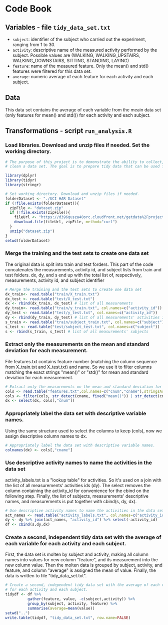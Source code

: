 # Code Book 

## Variables - file `tidy_data_set.txt`
* `subject`: identifier of the subject who carried out the experiment, ranging from 1 to 30. 
* `activity`: descriptive name of the measured activity performed by the subject. Possible values are (WALKING, WALKING_UPSTAIRS, WALKING_DOWNSTAIRS, SITTING, STANDING, LAYING)
* `feature`: name of the measured feature. Only the mean() and std() features were filtered for this data set. 
* `average`: numeric average of each feature for each activity and each subject.

## Data
This data set contains the average of each variable from the meain data set (only features for mean() and std()) for each activity and each subject.

## Transformations - script `run_analysis.R`

### Load libraries. Download and unzip files if needed. Set the working directory.
```r
# The purpose of this project is to demonstrate the ability to collect, work with, and 
# clean a data set. The goal is to prepare tidy data that can be used for later analysis. 

library(dplyr)
library(tidyr)
library(stringr)

# Set working directory. Download and unzip files if needed.
folderDataset <- "./UCI HAR Dataset"
if (!file.exists(folderDataset)){
  zipFile <- "dataset.zip"
  if (!file.exists(zipFile)){
    fileUrl <- "https://d396qusza40orc.cloudfront.net/getdata%2Fprojectfiles%2FUCI%20HAR%20Dataset.zip"
    download.file(fileUrl, zipFile, method="curl")
  }
  unzip("dataset.zip")
}
setwd(folderDataset)
```

### Merge the training and the test sets to create one data set
The original data is split into train and test forders. This part of the code concatenates the measurements, activity id, and subject lists from train and test folders. 
dx, dy, and s end up with the total list of, respectively, measurements, activity id, and subject identifier
```r
# Merge the training and the test sets to create one data set
dx_train<- read.table("train/X_train.txt")
dx_test <- read.table("test/X_test.txt")
dx <- rbind(dx_train, dx_test) # list of all measurements
dy_train<- read.table("train/y_train.txt", col.names=c("activity_id"))
dy_test <- read.table("test/y_test.txt", col.names=c("activity_id"))
dy <- rbind(dy_train, dy_test) # list of all measurements' activities ids
s_train <- read.table("train/subject_train.txt", col.names=c("subject"))
s_test <- read.table("test/subject_test.txt", col.names=c("subject"))
s <- rbind(s_train, s_test) # list of all measurements' subjects 
```

### Extract only the measurements on the mean and standard deviation for each measurement. 
File features.txt contains feature number (matching the column sequence from X_train.txt and X_test.txt) and name. So we use it to filter columns matching the exact strings "mean()" or "std()" for mean and standard deviation for each measurement.
```r
# Extract only the measurements on the mean and standard deviation for each measurement. 
cols <- read.table("features.txt",col.names=c("cnum","cname"),stringsAsFactors=FALSE)
cols <- filter(cols, str_detect(cname, fixed("mean()")) | str_detect(cname, fixed("std()")))
dx <- select(dx, cols[,"cnum"]) 
```

### Appropriately label the data set with descriptive variable names. 
Using the same structure used to select the columns to keep (cols), now we assign descriptive column names to dx.
```r
# Appropriately label the data set with descriptive variable names. 
colnames(dx) <- cols[,"cname"]
```

### Use descriptive activity names to name the activities in the data set
activity_labels.txt is a "lookup table" for activities. So it's used on a join with the list of all measurements' activities ids (dy). The select removes the column containing the activity_id for convenience for the cbind on the following step.
Finally, the list of subjects, measurements' descriptive names, and measurements is put together with cbind(s, dy, dx).
```r
# Use descriptive activity names to name the activities in the data set
act_names <- read.table("activity_labels.txt", col.names=c("activity_id", "activity"))
dy <- dy %>% join(act_names, "activity_id") %>% select(-activity_id)
df <- cbind(s,dy,dx)  
```

### Create a second, independent tidy data set with the average of each variable for each activity and each subject.
First, the data set is molten by subject and activity, making all column names into values for new column "feature", and its measurement into the new column value. Then the molten data is grouped by subject, activity, and feature, and column "average" is assigned the mean of value. Finally, the data is written to file "tidy_data_set.txt".
```r
# Create a second, independent tidy data set with the average of each variable 
# for each activity and each subject.
tidydf <- df %>% 
          gather(feature, value, -c(subject,activity)) %>% 
          group_by(subject, activity, feature) %>%
          summarise(average=mean(value))
setwd("..")
write.table(tidydf, "tidy_data_set.txt", row.name=FALSE)
```

